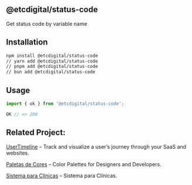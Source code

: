 ## @etcdigital/status-code

Get status code by variable name

## Installation

```bash
npm install @etcdigital/status-code
// yarn add @etcdigital/status-code
// pnpm add @etcdigital/status-code
// bun add @etcdigital/status-code
```

## Usage

```js
import { ok } from '@etcdigital/status-code';

OK // => 200
```

## Related Project:
[UserTimeline](https://usertimeline.com) – Track and visualize a user’s journey through your SaaS and websites.

[Paletas de Cores](https://paletasdecores) – Color Palettes for Designers and Developers.

[Sistema para Clínicas](https://clinica.work) – Sistema para Clínicas.